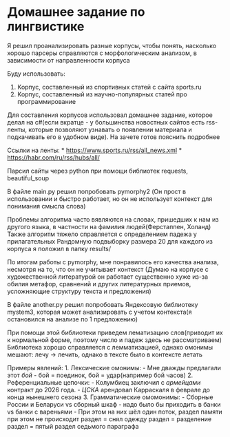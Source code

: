 # Домашнее задание по лингвистике

Я решил проанализировать разные корпусы, чтобы понять, насколько хорошо парсеры справляются с морфологическим анализом, в зависимости от направленности корпуса

Буду использовать:
 1. Корпус, составленный из спортивных статей с сайта sports.ru
 2. Корпус, составленный из научно-популярных статей про программирование

Для составления корпусов использовал домашнее задание, которое делал на c#(если вкратце - у большинства новостных сайтов есть rss-ленты, которые позволяют узнавать о появлении материала и подкачивать его в удобном виде). На зачете готов пояснить подробнее

Ссылки на ленты: 
    * https://www.sports.ru/rss/all_news.xml
    * https://habr.com/ru/rss/hubs/all/

Парсил сайты через python при помощи библиотек requests, beautiful_soup

В файле main.py решил попробовать pymorphy2 (Он прост в использовании и быстро работает, но он не использует контекст для понимания смысла слова)

Проблемы алгоритма часто вявляются на словах, пришедших к нам из другого языка, в частности на фамилия людей(Ферстаппен, Холанд)
Также алгоритм тяжело справляется с определением падежа у прилагательных
Рандомную подвыборку размера 20 для каждого из корпуса я положил в папку results/

По итогам работы с pymorphy, мне понравилось его качества анализа, несмотря на то, что он не учитывает контекст
(Думаю на корпусе с художественной литературой он работает существенно хуже из-за обилия метафор, сравнений и других литературных приемов, усложняющие структуру текста и предложения)

В файле another.py решил попробовать Яндексовую библиотеку mystem3, которая может анализировать с учетом контекста(я остановился на анализе по 1 предложению)

При помощи этой библиотеки приведем лематизацию слов(приводит их к нормальной форме, поэтому число и падеж здесь не рассматриваем)
Библиотека хорошо справляется с лемматизацией, однако омонимы мешают: лечу -> лечить, однако в тексте было в контексте летать


Примеры явлений:
    1. Лексические омонимы:
        - Мне дважды предлагали этот *бой* - бой = поединок, бой = удар(например бой часов)
    2. Референциальные цепочки:
         - Колумбиец заключил с *армейцами* контракт до 2026 года.
         - *ЦСКА* арендовал Карраскаля в феврале до конца нынешнего сезона
    3.  Грамматические омомонимы:
        - Сборные России и Беларуси vs сборный шкаф
        - надо было бы приходить в банки vs банки с вареньями
        -  При этом на них шёл один поток, раздел памяти при этом не происходит
            раздел = снял одежду
            раздел = разделение
            раздел = пятый раздел седьмого параграфа